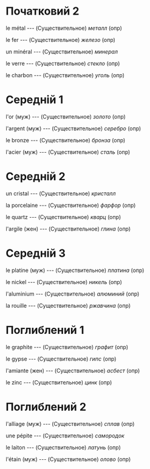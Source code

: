 # Початковий 2

le métal --- (Существительное)
*металл* (опр)



le fer --- (Существительное)
*железо* (опр)



un minéral --- (Существительное)
*минерал*



le verre --- (Существительное)
*стекло* (опр)



le charbon --- (Существительное)
*уголь* (опр)



# Середній 1

l'or (муж) --- (Существительное)
*золото* (опр)



l'argent (муж) --- (Существительное)
*серебро* (опр)



le bronze --- (Существительное)
*бронза* (опр)



l'acier (муж) --- (Существительное)
*сталь* (опр)



# Середній 2

un cristal --- (Существительное)
*кристалл*



la porcelaine --- (Существительное)
*фарфор* (опр)



le quartz --- (Существительное)
*кварц* (опр)



l'argile (жен) --- (Существительное)
*глина* (опр)



# Середній 3

le platine (муж) --- (Существительное)
*платина* (опр)



le nickel --- (Существительное)
*никель* (опр)



l'aluminium --- (Существительное)
*алюминий* (опр)



la rouille --- (Существительное)
*ржавчина* (опр)



# Поглиблений 1

le graphite --- (Существительное)
*графит* (опр)



le gypse --- (Существительное)
*гипс* (опр)



l'amiante (жен) --- (Существительное)
*асбест* (опр)



le zinc --- (Существительное)
*цинк* (опр)



# Поглиблений 2

l'alliage (муж) --- (Существительное)
*сплав* (опр)



une pépite --- (Существительное)
*самородок*



le laiton --- (Существительное)
*латунь* (опр)



l'étain (муж) --- (Существительное)
*олово* (опр)